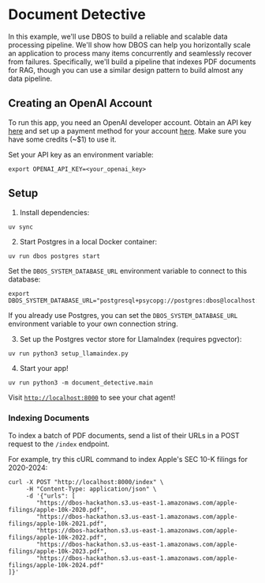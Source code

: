 # Document Detective

In this example, we'll use DBOS to build a reliable and scalable data processing pipeline. We'll show how DBOS can help you horizontally scale an application to process many items concurrently and seamlessly recover from failures. Specifically, we'll build a pipeline that indexes PDF documents for RAG, though you can use a similar design pattern to build almost any data pipeline.

## Creating an OpenAI Account

To run this app, you need an OpenAI developer account.
Obtain an API key [here](https://platform.openai.com/api-keys) and set up a payment method for your account [here](https://platform.openai.com/account/billing/overview).
Make sure you have some credits (~$1) to use it.

Set your API key as an environment variable:

```shell
export OPENAI_API_KEY=<your_openai_key>
```

## Setup

1. Install dependencies:

```shell
uv sync
```

2. Start Postgres in a local Docker container:

```bash
uv run dbos postgres start
```

Set the `DBOS_SYSTEM_DATABASE_URL` environment variable to connect to this database:

```shell
export DBOS_SYSTEM_DATABASE_URL="postgresql+psycopg://postgres:dbos@localhost:5432/document_detective"
```

If you already use Postgres, you can set the `DBOS_SYSTEM_DATABASE_URL` environment variable to your own connection string.

3. Set up the Postgres vector store for LlamaIndex (requires pgvector):

```shell
uv run python3 setup_llamaindex.py
```

4. Start your app!

```shell
uv run python3 -m document_detective.main
```

Visit [`http://localhost:8000`](http://localhost:8000) to see your chat agent!


### Indexing Documents

To index a batch of PDF documents, send a list of their URLs in a POST request to the `/index` endpoint.

For example, try this cURL command to index Apple's SEC 10-K filings for 2020-2024:

```shell
curl -X POST "http://localhost:8000/index" \
     -H "Content-Type: application/json" \
     -d '{"urls": [
        "https://dbos-hackathon.s3.us-east-1.amazonaws.com/apple-filings/apple-10k-2020.pdf",
        "https://dbos-hackathon.s3.us-east-1.amazonaws.com/apple-filings/apple-10k-2021.pdf",
        "https://dbos-hackathon.s3.us-east-1.amazonaws.com/apple-filings/apple-10k-2022.pdf",
        "https://dbos-hackathon.s3.us-east-1.amazonaws.com/apple-filings/apple-10k-2023.pdf",
        "https://dbos-hackathon.s3.us-east-1.amazonaws.com/apple-filings/apple-10k-2024.pdf"
]}'
```